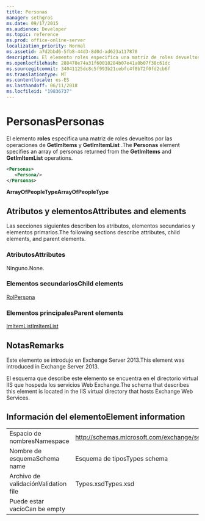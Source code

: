 ```yaml
---
title: Personas
manager: sethgros
ms.date: 09/17/2015
ms.audience: Developer
ms.topic: reference
ms.prod: office-online-server
localization_priority: Normal
ms.assetid: a7d2bbd6-5fb8-44d3-8d0d-ad623a117870
description: El elemento roles especifica una matriz de roles devueltos por las operaciones de GetImItems y GetImItemList.
ms.openlocfilehash: 288478e74a31f60018284b07e41a0b07f38c61dc
ms.sourcegitcommit: 34041125dc8c5f993b21cebfc4f8b72f0fd2cb6f
ms.translationtype: MT
ms.contentlocale: es-ES
ms.lasthandoff: 06/11/2018
ms.locfileid: "19836737"
---
```

# <a name="personas"></a><span data-ttu-id="c6bb5-103">Personas</span><span class="sxs-lookup"><span data-stu-id="c6bb5-103">Personas</span></span>

<span data-ttu-id="c6bb5-104">El elemento **roles** especifica una matriz de roles devueltos por las operaciones de **GetImItems** y **GetImItemList** .</span><span class="sxs-lookup"><span data-stu-id="c6bb5-104">The **Personas** element specifies an array of personas returned from the **GetImItems** and **GetImItemList** operations.</span></span> 
  
```XML
<Personas>
   <Persona/>
</Personas>
```

 <span data-ttu-id="c6bb5-105">**ArrayOfPeopleType**</span><span class="sxs-lookup"><span data-stu-id="c6bb5-105">**ArrayOfPeopleType**</span></span>
## <a name="attributes-and-elements"></a><span data-ttu-id="c6bb5-106">Atributos y elementos</span><span class="sxs-lookup"><span data-stu-id="c6bb5-106">Attributes and elements</span></span>

<span data-ttu-id="c6bb5-107">Las secciones siguientes describen los atributos, elementos secundarios y elementos primarios.</span><span class="sxs-lookup"><span data-stu-id="c6bb5-107">The following sections describe attributes, child elements, and parent elements.</span></span>
  
### <a name="attributes"></a><span data-ttu-id="c6bb5-108">Atributos</span><span class="sxs-lookup"><span data-stu-id="c6bb5-108">Attributes</span></span>

<span data-ttu-id="c6bb5-109">Ninguno.</span><span class="sxs-lookup"><span data-stu-id="c6bb5-109">None.</span></span>
  
### <a name="child-elements"></a><span data-ttu-id="c6bb5-110">Elementos secundarios</span><span class="sxs-lookup"><span data-stu-id="c6bb5-110">Child elements</span></span>

[<span data-ttu-id="c6bb5-111">Rol</span><span class="sxs-lookup"><span data-stu-id="c6bb5-111">Persona</span></span>](persona.md)
  
### <a name="parent-elements"></a><span data-ttu-id="c6bb5-112">Elementos principales</span><span class="sxs-lookup"><span data-stu-id="c6bb5-112">Parent elements</span></span>

[<span data-ttu-id="c6bb5-113">ImItemList</span><span class="sxs-lookup"><span data-stu-id="c6bb5-113">ImItemList</span></span>](imitemlist.md)
  
## <a name="remarks"></a><span data-ttu-id="c6bb5-114">Notas</span><span class="sxs-lookup"><span data-stu-id="c6bb5-114">Remarks</span></span>

<span data-ttu-id="c6bb5-115">Este elemento se introdujo en Exchange Server 2013.</span><span class="sxs-lookup"><span data-stu-id="c6bb5-115">This element was introduced in Exchange Server 2013.</span></span>
  
<span data-ttu-id="c6bb5-116">El esquema que describe este elemento se encuentra en el directorio virtual IIS que hospeda los servicios Web Exchange.</span><span class="sxs-lookup"><span data-stu-id="c6bb5-116">The schema that describes this element is located in the IIS virtual directory that hosts Exchange Web Services.</span></span>
  
## <a name="element-information"></a><span data-ttu-id="c6bb5-117">Información del elemento</span><span class="sxs-lookup"><span data-stu-id="c6bb5-117">Element information</span></span>

|||
|:-----|:-----|
|<span data-ttu-id="c6bb5-118">Espacio de nombres</span><span class="sxs-lookup"><span data-stu-id="c6bb5-118">Namespace</span></span>  <br/> |http://schemas.microsoft.com/exchange/services/2006/types  <br/> |
|<span data-ttu-id="c6bb5-119">Nombre de esquema</span><span class="sxs-lookup"><span data-stu-id="c6bb5-119">Schema name</span></span>  <br/> |<span data-ttu-id="c6bb5-120">Esquema de tipos</span><span class="sxs-lookup"><span data-stu-id="c6bb5-120">Types schema</span></span>  <br/> |
|<span data-ttu-id="c6bb5-121">Archivo de validación</span><span class="sxs-lookup"><span data-stu-id="c6bb5-121">Validation file</span></span>  <br/> |<span data-ttu-id="c6bb5-122">Types.xsd</span><span class="sxs-lookup"><span data-stu-id="c6bb5-122">Types.xsd</span></span>  <br/> |
|<span data-ttu-id="c6bb5-123">Puede estar vacío</span><span class="sxs-lookup"><span data-stu-id="c6bb5-123">Can be empty</span></span>  <br/> ||
   

